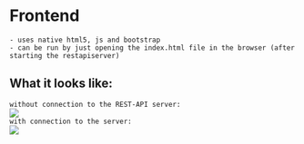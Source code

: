 # Frontend

```
- uses native html5, js and bootstrap
- can be run by just opening the index.html file in the browser (after starting the restapiserver)
```

## What it looks like:

`without connection to the REST-API server:`
<br>
<kbd>
    <img src="https://cdn.discordapp.com/attachments/638844015084568597/745674192107601920/unknown.png">
</kbd>
<br>
`with connection to the server:`
<br>
<kbd>
    <img src="https://cdn.discordapp.com/attachments/638844015084568597/745674550812868750/unknown.png">
</kbd>

